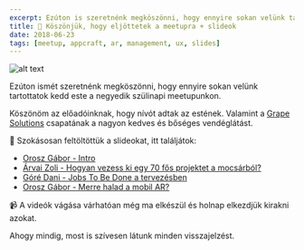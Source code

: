 ```yaml
---
excerpt: Ezúton is szeretnénk megköszönni, hogy ennyire sokan velünk tartottatok kedd este a negyedik szülinapi meetupunkon.
title: 🤩 Köszönjük, hogy eljöttetek a meetupra + slideok
date: 2018-06-23
tags: [meetup, appcraft, ar, management, ux, slides]
---
```


![alt text](https://appcraft.hu/assets/img/meetup-2018-june-19-01.png)

Ezúton ismét szeretnénk megköszönni, hogy ennyire sokan velünk tartottatok kedd este a negyedik szülinapi meetupunkon.

Köszönöm az előadóinknak, hogy nívót adtak az estének. Valamint a [Grape Solutions](http://bit.ly/acm-18june-sponsor) csapatának a nagyon kedves és bőséges vendéglátást.

🔖 Szokásosan feltöltöttük a slideokat, itt találjátok:
- [Orosz Gábor - Intro](http://bit.ly/acm-18june-ppt-01)
- [Árvai Zoli - Hogyan vezess ki egy 70 fős projektet a mocsárból?](http://bit.ly/acm-18june-ppt-02)
- [Góré Dani - Jobs To Be Done a tervezésben](http://bit.ly/acm-18june-ppt-03)
- [Orosz Gábor - Merre halad a mobil AR?](http://bit.ly/acm-18june-ppt-04)

📹 A videók vágása várhatóan még ma elkészül és holnap elkezdjük kirakni azokat.

Ahogy mindig, most is szívesen látunk minden visszajelzést.